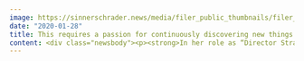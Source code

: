 ```yaml
---
image: https://sinnerschrader.news/media/filer_public_thumbnails/filer_public/0f/af/0fafdbbd-3480-4d60-bcb3-29f4f8d23780/480px_one_on_one_daniela_kirchner.png__480x288_q85_crop_subsampling-2_upscale.png
date: "2020-01-28"
title: This requires a passion for continuously discovering new things
content: <div class="newsbody"><p><strong>In her role as “Director Strategy”, Daniela Kirchner dives deeply into new worlds of working and living together with her colleagues...</strong></p><p><strong>What background do you have and what does a strategist need?</strong></p><p>My background is more atypical for an agency than it is traditional. I worked at a corporation, the Otto Group, for more than eight years and studied industrial engineering before that. I considered studying architecture, technical design or communication design, all of which I find fascinating, but then I realised the amazing skills the people actually doing those things had. And I decided that was beyond me. ;-)<br/>My studies in my current area of professional activity benefited me because I was repeatedly thrown in at the deep end without fundamental knowledge in areas such as design theory and forced to either sink or swim. You have to be able to cope with a wide range of topics in a short space of time. You could compare it to a pitch situation in an agency environment&#58; You are presented with a new subject that you have never heard of before, and you have to quickly figure out what you have at your disposal in terms of methods, presentations and expertise. You have to keep adopting new customer perspectives and imagining different user worlds – the things that catch on and the things that are needed. That makes it an extremely varied job.</p><p><strong>What makes a good strategist? And what makes your work at our company so special?</strong></p><p>All of the strategists in our team have a different background, which is cool. That means there is no such thing as THE strategist or THE profile. What we have in common is our desire to realise a specific benefit, a specific objective for a digital product. We combine different aspects and different people and translate the whole thing into a language and form that our customers can understand. This requires a passion for continuously discovering new things, creativity in its various manifestations and a desire to communicate.<br/>Strategists have a reputation of being a bit too cerebral and always overthinking things a little – and I suspect that’s not altogether incorrect. ;-)<br/><br/>What I essentially find so good about SinnerSchrader is that we don’t simply open a drawer and pull out a tailor-made solution. We always start with a blank sheet of paper and work with the customer and employees from UX, data, design, technology and project management to develop something. In the best case, we provide strategic support from start to finish, helping the team to keep their eyes on the goal at all times and successfully negotiate one level after the next.<br/><br/>This allows you to play an active role in all parts of the process, continuously develop and fulfil yourself to a certain extent. The sense of togetherness we have here means you are always learning something from and with your colleagues.</p><p><strong>What is the key issue that keeps cropping up?</strong></p><p>What is the actual problem we are trying to solve and for whom? What drives the people concerned (customers in the sense of users but also our clients), and what are their needs and goals? We start by tackling these questions and trying to get to the bottom of them.<br/>We also look at what is already in place. How is “digital” defined? How do the people concerned work? What will help them the most? And is our assignment really what they ultimately need?</p><p><strong>What is the worst thing that can happen?</strong></p><p>At the micro level, the worst thing is when a workshop concept proves unsuccessful or a method is not accepted – then you have to spontaneously come up with something else.<br/>At the macro level, the worst thing is when a project gets bogged down or fails to be realised. When it comes to strategy, it is important to think and plan with actual feasibility in mind right from the very start.</p><p><strong>What lies at the heart of a digital strategist’s work?</strong></p><p>A toolbox that you can use flexibly, including service design methods, research methods, product concepts, metrics, analytical methods, ideation formats, scenario techniques and storytelling.</p><p><strong>When is a strategy also innovation?</strong></p><p>When innovation can be felt by the end user.<br/>It is not a matter of simply establishing a new technology and saying that you have achieved something innovative. It is about products and services that do not yet exist and that will improve the user’s everyday life. The strategy leads the way. What are the user’s specific needs? You have to look past the dogmas and hypes of the market and see what will be a good fit for your customer and their brand. Coming to these conclusions is the role of a strategy. <br/>In order to be innovative, you have to set yourself challenging targets that ensure you are actually solving a problem and not “only” developing a product.</p><p><strong>How do you stay up to date and keep finding new ideas for new strategic approaches?</strong></p><p>Specialist books from neighbouring areas such as software development are helpful. “Accelerate” is one example. I have just got my hands on a load of books about brand design and storytelling. And, of course, it is important to engage in a dialogue with my colleagues and other agencies from the Accenture network, like Fjord or Design Affairs. Conferences like Techfestival in Copenhagen are another source of inspiration.</p><p><strong>Do you always make decisions using a sophisticated strategy, or do you sometimes let your gut feeling decide?</strong></p><p>Your experience in particular means your gut feeling might well be right, but that doesn’t cut it when it comes to presenting a line of argument to a customer.<br/>In other words, the old saying about making decisions using your gut is only partially accurate, and a proper user survey is the remedy. You should always be aware that your brain is full of hypotheses, and surveys can sometimes prevail over your gut feeling. It is important to obtain a wide range of expert opinions and perspectives. For me, an analytical approach that embraces all of the available information is the right approach.</p><p><strong>And is there a simple strategy for a successful working day? </strong></p><p>I start the week by looking at my appointments and block some free time every day, then I plan this free time properly so that I can concentrate on my work or actively meet people with whom I work on a specific topic. All in all, this gives me a good balance between focused work and dialogue.</p><p><strong>Does a strategist have a strategy for their own life?</strong></p><p>No. Not a fixed plan, anyway! &#58;-) </p><p><a class="news-backlink" href="/en/"><svg class="svg-ico svg-ico--arrow-left"><use xlink&#58;href="#arrow-down"></use></svg>Back to the overview</a></p></div>
---
```

